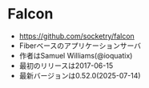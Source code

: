 # Falcon

* https://github.com/socketry/falcon
* Fiberベースのアプリケーションサーバ
* 作者はSamuel Williams(@ioquatix)
* 最初のリリースは2017-06-15
* 最新バージョンは0.52.0(2025-07-14)
